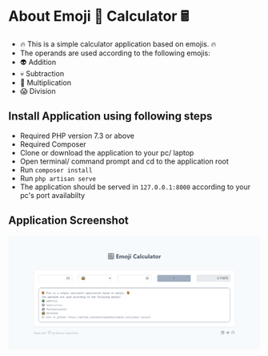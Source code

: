 # About Emoji &#128640; Calculator &#128425;

- &#128293; This is a simple calculator application based on emojis. &#128293;
- The operands are used according to the following emojis:
- &#128125; Addition
- &#128128; Subtraction
- &#128123; Multiplication
- &#128561; Division

## Install Application using following steps
- Required PHP version 7.3 or above 
- Required Composer 
- Clone or download the application to your pc/ laptop
- Open terminal/ command prompt and cd to the application root
- Run `composer install`
- Run `php artisan serve`
- The application should be served in `127.0.0.1:8000` according to your pc's port availabilty

## Application Screenshot

![Application View](./public/imgs/emoji_calculator.png)
